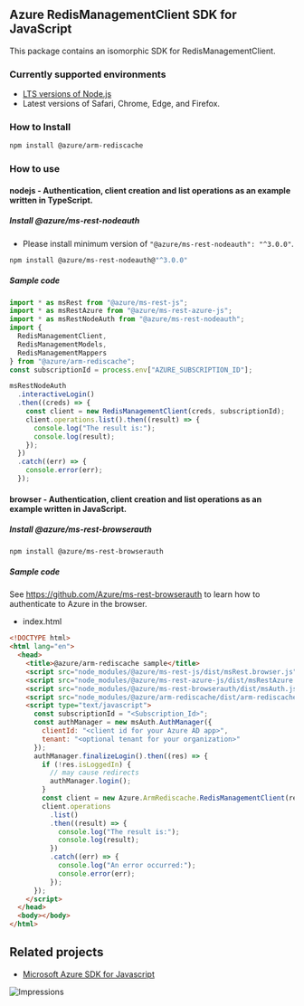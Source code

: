 ## Azure RedisManagementClient SDK for JavaScript

This package contains an isomorphic SDK for RedisManagementClient.

### Currently supported environments

- [LTS versions of Node.js](https://nodejs.org/about/releases/)
- Latest versions of Safari, Chrome, Edge, and Firefox.

### How to Install

```bash
npm install @azure/arm-rediscache
```

### How to use

#### nodejs - Authentication, client creation and list operations as an example written in TypeScript.

##### Install @azure/ms-rest-nodeauth

- Please install minimum version of `"@azure/ms-rest-nodeauth": "^3.0.0"`.

```bash
npm install @azure/ms-rest-nodeauth@"^3.0.0"
```

##### Sample code

```typescript
import * as msRest from "@azure/ms-rest-js";
import * as msRestAzure from "@azure/ms-rest-azure-js";
import * as msRestNodeAuth from "@azure/ms-rest-nodeauth";
import {
  RedisManagementClient,
  RedisManagementModels,
  RedisManagementMappers
} from "@azure/arm-rediscache";
const subscriptionId = process.env["AZURE_SUBSCRIPTION_ID"];

msRestNodeAuth
  .interactiveLogin()
  .then((creds) => {
    const client = new RedisManagementClient(creds, subscriptionId);
    client.operations.list().then((result) => {
      console.log("The result is:");
      console.log(result);
    });
  })
  .catch((err) => {
    console.error(err);
  });
```

#### browser - Authentication, client creation and list operations as an example written in JavaScript.

##### Install @azure/ms-rest-browserauth

```bash
npm install @azure/ms-rest-browserauth
```

##### Sample code

See https://github.com/Azure/ms-rest-browserauth to learn how to authenticate to Azure in the browser.

- index.html

```html
<!DOCTYPE html>
<html lang="en">
  <head>
    <title>@azure/arm-rediscache sample</title>
    <script src="node_modules/@azure/ms-rest-js/dist/msRest.browser.js"></script>
    <script src="node_modules/@azure/ms-rest-azure-js/dist/msRestAzure.js"></script>
    <script src="node_modules/@azure/ms-rest-browserauth/dist/msAuth.js"></script>
    <script src="node_modules/@azure/arm-rediscache/dist/arm-rediscache.js"></script>
    <script type="text/javascript">
      const subscriptionId = "<Subscription_Id>";
      const authManager = new msAuth.AuthManager({
        clientId: "<client id for your Azure AD app>",
        tenant: "<optional tenant for your organization>"
      });
      authManager.finalizeLogin().then((res) => {
        if (!res.isLoggedIn) {
          // may cause redirects
          authManager.login();
        }
        const client = new Azure.ArmRediscache.RedisManagementClient(res.creds, subscriptionId);
        client.operations
          .list()
          .then((result) => {
            console.log("The result is:");
            console.log(result);
          })
          .catch((err) => {
            console.log("An error occurred:");
            console.error(err);
          });
      });
    </script>
  </head>
  <body></body>
</html>
```

## Related projects

- [Microsoft Azure SDK for Javascript](https://github.com/Azure/azure-sdk-for-js)

![Impressions](https://azure-sdk-impressions.azurewebsites.net/api/impressions/azure-sdk-for-js/sdk/redis/arm-rediscache/README.png)
